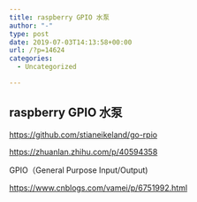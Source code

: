 ```yaml
---
title: raspberry GPIO 水泵
author: "-"
type: post
date: 2019-07-03T14:13:58+00:00
url: /?p=14624
categories:
  - Uncategorized

---
```

## raspberry GPIO 水泵
https://github.com/stianeikeland/go-rpio
  
https://zhuanlan.zhihu.com/p/40594358

GPIO（General Purpose Input/Output) 
  
https://www.cnblogs.com/vamei/p/6751992.html